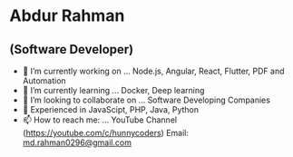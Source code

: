 # Abdur Rahman
## (Software Developer)

- 🔭 I’m currently working on ... Node.js, Angular, React, Flutter, PDF and Automation
- 🌱 I’m currently learning ... Docker, Deep learning
- 👯 I’m looking to collaborate on ... Software Developing Companies
- 💬 Experienced in JavaScipt, PHP, Java, Python
- 📫 How to reach me: ... YouTube Channel (https://youtube.com/c/hunnycoders)
Email: md.rahman0296@gmail.com

